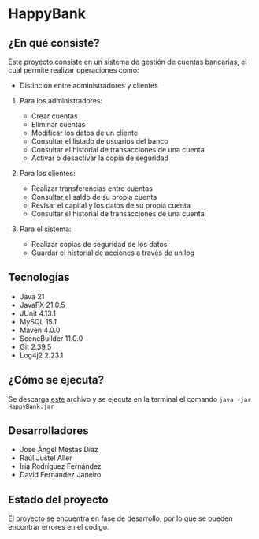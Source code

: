 # HappyBank
## ¿En qué consiste?
Este proyecto consiste en un sistema de gestión de cuentas bancarias, 
el cual permite realizar operaciones como:
* Distinción entre administradores y clientes
1. Para los administradores:
   * Crear cuentas
   * Eliminar cuentas
   * Modificar los datos de un cliente
   * Consultar el listado de usuarios del banco
   * Consultar el historial de transacciones de una cuenta
   * Activar o desactivar la copia de seguridad

2. Para los clientes:
   * Realizar transferencias entre cuentas
   * Consultar el saldo de su propia cuenta
   * Revisar el capital y los datos de su propia cuenta
   * Consultar el historial de transacciones de una cuenta

3. Para el sistema:
   * Realizar copias de seguridad de los datos
   * Guardar el historial de acciones a través de un log

## Tecnologías
* Java 21
* JavaFX 21.0.5
* JUnit 4.13.1
* MySQL 15.1
* Maven 4.0.0
* SceneBuilder 11.0.0
* Git 2.39.5
* Log4j2 2.23.1

## ¿Cómo se ejecuta?
Se descarga [este](#cómo-se-ejecuta) archivo y se ejecuta en la terminal el comando
```java -jar HappyBank.jar```

## Desarrolladores
* Jose Ángel Mestas Díaz
* Raúl Justel Aller
* Iria Rodríguez Fernández
* David Fernández Janeiro

## Estado del proyecto
El proyecto se encuentra en fase de desarrollo, por lo que se pueden encontrar errores en el código.
